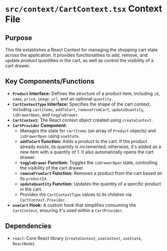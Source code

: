 # `src/context/CartContext.tsx` Context File

## Purpose
This file establishes a React Context for managing the shopping cart state across the application. It provides functionalities to add, remove, and update product quantities in the cart, as well as control the visibility of a cart drawer.

## Key Components/Functions
- **`Product` Interface:** Defines the structure of a product item, including `id`, `name`, `price`, `image_url`, and an optional `quantity`.
- **`CartContextType` Interface:** Specifies the shape of the cart context, including `cartItems`, `addToCart`, `removeFromCart`, `updateQuantity`, `isDrawerOpen`, and `toggleDrawer`.
- **`CartContext`:** The React context object created using `createContext`.
- **`CartProvider` Component:**
    - Manages the state for `cartItems` (an array of `Product` objects) and `isDrawerOpen` using `useState`.
    - **`addToCart` Function:** Adds a product to the cart. If the product already exists, its quantity is incremented; otherwise, it's added as a new item with a quantity of 1. It also automatically opens the cart drawer.
    - **`toggleDrawer` Function:** Toggles the `isDrawerOpen` state, controlling the visibility of the cart drawer.
    - **`removeFromCart` Function:** Removes a product from the cart based on its `productId`.
    - **`updateQuantity` Function:** Updates the quantity of a specific product in the cart.
    - Provides the `CartContextType` values to its children via `CartContext.Provider`.
- **`useCart` Hook:** A custom hook that simplifies consuming the `CartContext`, ensuring it's used within a `CartProvider`.

## Dependencies
- `react`: Core React library (`createContext`, `useContext`, `useState`, `ReactNode`).
